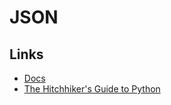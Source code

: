 # JSON

## Links
* [Docs](https://docs.python.org/2/library/json.html)
* [The Hitchhiker's Guide to Python](http://docs.python-guide.org/en/latest/scenarios/json/)